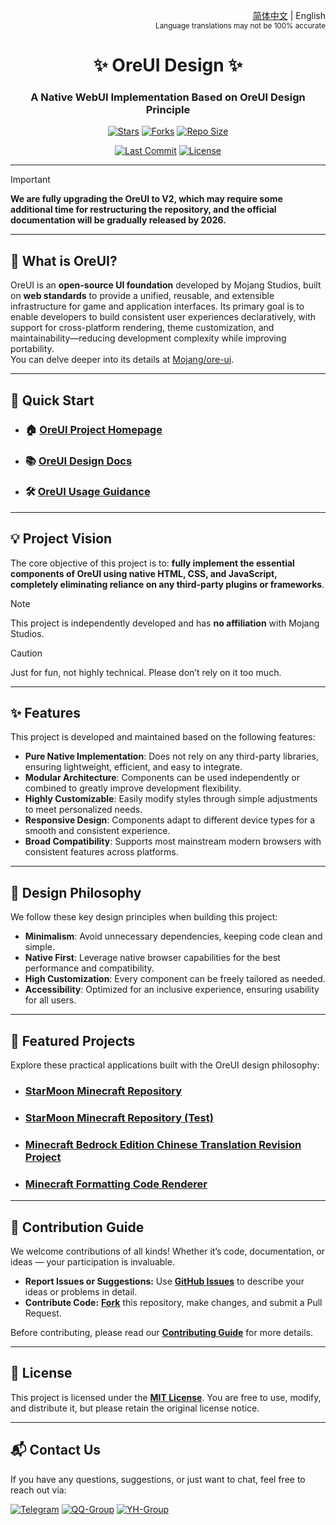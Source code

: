 <div align="right">

<a href="/README.md">简体中文</a> | English<br><sup>Language translations may not be 100% accurate</sup>

</div>

<div align="center">

# ✨ OreUI Design ✨

### A **Native WebUI Implementation** Based on OreUI Design Principle

[![Stars](https://img.shields.io/github/stars/Spectrollay/OreUI?color=eac54f&style=for-the-badge&label=Stars)](https://github.com/Spectrollay/OreUI/stargazers)
[![Forks](https://img.shields.io/github/forks/Spectrollay/OreUI?color=brightgreen&style=for-the-badge&label=Forks)](https://github.com/Spectrollay/OreUI/network/members)
[![Repo Size](https://img.shields.io/github/repo-size/Spectrollay/OreUI?style=for-the-badge&label=Repo%20Size)](https://github.com/Spectrollay/OreUI/archive/refs/heads/main.zip)

[![Last Commit](https://img.shields.io/github/last-commit/Spectrollay/OreUI?style=for-the-badge&label=Last%20Commit)](https://github.com/Spectrollay/OreUI/commits/main)
[![License](https://img.shields.io/badge/License-MIT-ff69b4?style=for-the-badge)](LICENSE)

</div>

---

> [!IMPORTANT]  
> **We are fully upgrading the OreUI to V2, which may require some additional time for restructuring the repository, and the official documentation will be gradually released by 2026.**

---

## 🤔 What is OreUI?

OreUI is an **open-source UI foundation** developed by Mojang Studios, built on **web standards** to provide a unified, reusable, and extensible infrastructure for game and application interfaces. Its primary goal is to enable developers to build consistent user experiences declaratively, with support for cross-platform rendering, theme customization, and maintainability—reducing development complexity while improving portability.  
You can delve deeper into its details at [Mojang/ore-ui](https://github.com/Mojang/ore-ui).

---

## 🚀 Quick Start

* ### 🏠 [**OreUI Project Homepage**](https://spectrollay.github.io/OreUI)
* ### 📚 [**OreUI Design Docs**](https://spectrollay.github.io/OreUI/docs)
* ### 🛠️ [**OreUI Usage Guidance**](https://spectrollay.github.io/OreUI/docs/how_to_use.html)

---

## 💡 Project Vision

The core objective of this project is to: **fully implement the essential components of OreUI using native HTML, CSS, and JavaScript, completely eliminating reliance on any third-party plugins or frameworks**.  

> [!NOTE]  
> This project is independently developed and has **no affiliation** with Mojang Studios.

> [!CAUTION]  
> Just for fun, not highly technical. Please don’t rely on it too much.

---

## ✨ Features

This project is developed and maintained based on the following features:

* **Pure Native Implementation**: Does not rely on any third-party libraries, ensuring lightweight, efficient, and easy to integrate.
* **Modular Architecture**: Components can be used independently or combined to greatly improve development flexibility.
* **Highly Customizable**: Easily modify styles through simple adjustments to meet personalized needs.
* **Responsive Design**: Components adapt to different device types for a smooth and consistent experience.
* **Broad Compatibility**: Supports most mainstream modern browsers with consistent features across platforms.

---

## 🎨 Design Philosophy

We follow these key design principles when building this project:

* **Minimalism**: Avoid unnecessary dependencies, keeping code clean and simple.
* **Native First**: Leverage native browser capabilities for the best performance and compatibility.
* **High Customization**: Every component can be freely tailored as needed.
* **Accessibility**: Optimized for an inclusive experience, ensuring usability for all users.

---

## 🌟 Featured Projects

Explore these practical applications built with the OreUI design philosophy:

* ### [**StarMoon Minecraft Repository**](https://github.com/Spectrollay/minecraft_repository)
* ### [**StarMoon Minecraft Repository (Test)**](https://github.com/Spectrollay/minecraft_repository_test)
* ### [**Minecraft Bedrock Edition Chinese Translation Revision Project**](https://github.com/Spectrollay/mclang_cn)
* ### [**Minecraft Formatting Code Renderer**](https://github.com/Spectrollay/minecraft_formatting_code_online)

---

## 🤝 Contribution Guide

We welcome contributions of all kinds! Whether it’s code, documentation, or ideas — your participation is invaluable.

* **Report Issues or Suggestions:** Use [**GitHub Issues**](https://github.com/Spectrollay/OreUI/issues) to describe your ideas or problems in detail.
* **Contribute Code:** [**Fork**](https://github.com/Spectrollay/OreUI/fork) this repository, make changes, and submit a Pull Request.

Before contributing, please read our [**Contributing Guide**](CONTRIBUTING.md) for more details.

---

## 📜 License

This project is licensed under the [**MIT License**](LICENSE). You are free to use, modify, and distribute it, but please retain the original license notice.

---

## 📬 Contact Us

If you have any questions, suggestions, or just want to chat, feel free to reach out via:

[![Telegram](https://img.shields.io/badge/Telegram-Group-blue?style=for-the-badge)](https://t.me/Spectrollay_MCW) [![QQ-Group](https://img.shields.io/badge/QQ-Group-blue?style=for-the-badge)](https://qm.qq.com/q/AqLmKLH9mM) [![YH-Group](https://img.shields.io/badge/Yunhu-Group-blue?style=for-the-badge)](https://yhfx.jwznb.com/share?key=VyTE7W7sLwRl&ts=1684642802)
